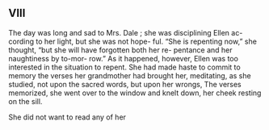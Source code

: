 
## VIII

The day was long and sad to Mrs.
Dale ; she was disciplining Ellen ac-
cording to her light, but she was not hope-
ful. “She is repenting now,” she thought,
“but she will have forgotten both her re-
pentance and her naughtiness by to-mor-
row.” As it happened, however, Ellen was
too interested in the situation to repent.
She had made haste to commit to memory
the verses her grandmother had brought
her, meditating, as she studied, not upon
the sacred words, but upon her wrongs,
The verses memorized, she went over to
the window and knelt down, her cheek
resting on the sill.

She did not want to read any of her


